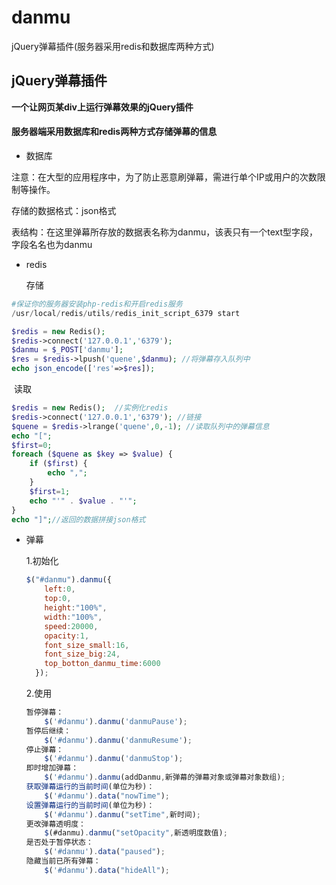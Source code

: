 # danmu
jQuery弹幕插件(服务器采用redis和数据库两种方式)

## jQuery弹幕插件

**一个让网页某div上运行弹幕效果的jQuery插件**

#### 服务器端采用数据库和redis两种方式存储弹幕的信息

- 数据库

注意：在大型的应用程序中，为了防止恶意刷弹幕，需进行单个IP或用户的次数限制等操作。

存储的数据格式：json格式

表结构：在这里弹幕所存放的数据表名称为danmu，该表只有一个text型字段，字段名名也为danmu

- redis

  存储

```php
#保证你的服务器安装php-redis和开启redis服务
/usr/local/redis/utils/redis_init_script_6379 start

$redis = new Redis();
$redis->connect('127.0.0.1','6379');
$danmu = $_POST['danmu'];
$res = $redis->lpush('quene',$danmu); //将弹幕存入队列中
echo json_encode(['res'=>$res]);
```

​	读取

```php
$redis = new Redis();  //实例化redis
$redis->connect('127.0.0.1','6379'); //链接
$quene = $redis->lrange('quene',0,-1); //读取队列中的弹幕信息
echo "[";
$first=0;
foreach ($quene as $key => $value) {
	if ($first) {
		echo ",";
	}
	$first=1;
	echo "'" . $value . "'";
}
echo "]";//返回的数据拼接json格式
```

- 弹幕

  1.初始化

  ```javascript
  $("#danmu").danmu({
      left:0,
      top:0,
      height:"100%",
      width:"100%",
      speed:20000,
      opacity:1,
      font_size_small:16,
      font_size_big:24,
      top_botton_danmu_time:6000
    });
  ```

  2.使用

  ```javascript
  暂停弹幕：
      $('#danmu').danmu('danmuPause');
  暂停后继续：
      $('#danmu').danmu('danmuResume');
  停止弹幕：
      $('#danmu').danmu('danmuStop');
  即时增加弹幕：
      $('#danmu').danmu(addDanmu,新弹幕的弹幕对象或弹幕对象数组);
  获取弹幕运行的当前时间(单位为秒)：
      $('#danmu').data("nowTime");
  设置弹幕运行的当前时间(单位为秒)：
      $('#danmu').danmu("setTime",新时间);
  更改弹幕透明度：
      $(#danmu).danmu("setOpacity",新透明度数值);
  是否处于暂停状态：
      $('#danmu').data("paused");
  隐藏当前已所有弹幕：
      $('#danmu').data("hideAll");
  ```

